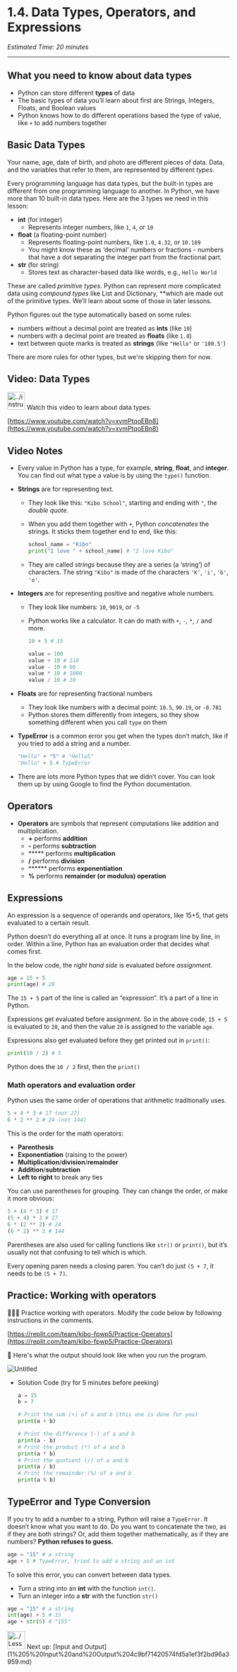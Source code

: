 # 1.4. Data Types, Operators, and Expressions

*Estimated Time: 20 minutes*

---

## What you need to know about data types

- Python can store different **types** of data
- The basic types of data you’ll learn about first are Strings, Integers, Floats, and Boolean values
- Python knows how to do different operations based the type of value, like `+` to add numbers together

## Basic Data Types

Your name, age, date of birth, and photo are different pieces of data. Data, and the variables that refer to them, are represented by different *types*.

Every programming language has data types, but the built-in types are different from one programming language to another. In Python, we have more than 10 built-in data types. Here are the 3 types we need in this lesson:

- **int** (for integer)
    - Represents integer numbers, like `1`, `4`, or `10`
- **float** (a floating-point number)
    - Represents floating-point numbers, like `1.0`, `4.32`, or `10.189`
    - You might know these as ‘decimal’ numbers or fractions - numbers that have a dot separating the integer part from the fractional part.
- **str** (for string)
    - Stores text as character-based data like words, e.g., `Hello World`

These are called *primitive types*. Python can represent more complicated data using *compound types* like List and Dictionary, **which are made out of the primitive types. We’ll learn about some of those in later lessons.

Python figures out the type automatically based on some rules:

- numbers without a decimal point are treated as **ints** (like `10`)
- numbers with a decimal point are treated as **floats** (like `1.0`)
- text between quote marks is treated as **strings** (like `"Hello"` or `'100.5'`)

There are more rules for other types, but we're skipping them for now.

## Video: Data Types

<aside>
<img src="../instruction.png" alt="../instruction.png" width="40px" /> Watch this video to learn about data types.

</aside>

[https://www.youtube.com/watch?v=xvmPtqoEBn8](https://www.youtube.com/watch?v=xvmPtqoEBn8)

## Video Notes

- Every value in Python has a type, for example, **string**, **float**, and **integer**. You can find out what type a value is by using the `type()` function.
- **Strings** are for representing text.
    - They look like this: `"Kibo School"`, starting and ending with `"`, the *double quote*.
    - When you add them together with `+`, Python *concatenates* the strings. It sticks them together end to end, like this:
        
        ```python
        school_name = "Kibo"
        print("I love " + school_name) # "I love Kibo"
        ```
        
    - They are called *strings* because they are a series (a ‘string’) of characters. The string `"Kibo"` is made of the characters `'K'`, `'i'`, `'b'`, `'o'`.
- **Integers** are for representing positive and negative whole numbers.
    - They look like numbers: `10`, `9019`, or `-5`
    - Python works like a calculator. It can do math with `+`, `-`, `*`, `/` and more.
        
        ```python
        10 + 5 # 15
        
        value = 100
        value + 10 # 110
        value - 10 # 90
        value * 10 # 1000
        value / 10 # 10
        ```
        
- **Floats** are for representing fractional numbers
    - They look like numbers with a decimal point: `10.5`, `90.19`, or `-0.781`
    - Python stores them differently from integers, so they show something different when you call `type` on them
- **TypeError** is a common error you get when the types don’t match, like if you tried to add a string and a number.
    
    ```python
    "Hello" + "5" # "Hello5"
    "Hello" + 5 # TypeError
    ```
    
- There are lots more Python types that we didn’t cover. You can look them up by using Google to find the Python documentation.

## Operators

- **Operators** are symbols that represent computations like addition and multiplication.
    - **+** performs **addition**
    - **-** performs **subtraction**
    - ***** performs **multiplication**
    - **/** performs **division**
    - ****** performs **exponentiation**
    - **%** performs **remainder (or modulus) operation**

## Expressions

An expression is a sequence of operands and operators, like 15+5, that gets evaluated to a certain result. 

 

Python doesn’t do everything all at once. It runs a program line by line, in order. Within a line, Python has an evaluation order that decides what comes first.

In the below code, the *right hand side* is evaluated before *assignment*.

```python
age = 15 + 5
print(age) # 20
```

The `15 + 5` part of the line is called an “expression”. It’s a part of a line in Python.

Expressions get evaluated before assignment. So in the above code, `15 + 5` is evaluated to `20`, and then the value `20` is assigned to the variable `age`.

Expressions also get evaluated before they get printed out in `print()`:

```python
print(10 / 2) # 5
```

Python does the `10 / 2` first, then the `print()`

### Math operators and evaluation order

Python uses the same order of operations that arithmetic traditionally uses.

```python
5 + 4 * 3 # 17 (not 27) 
6 * 2 ** 2 # 24 (not 144)
```

This is the order for the math operators:

- **Parenthesis**
- **Exponentiation** (raising to the power)
- **Multiplication**/**division**/**remainder**
- **Addition**/**subtraction**
- **Left to right** to break any ties

You can use parentheses for grouping. They can change the order, or make it more obvious:

```python
5 + (4 * 3) # 17
(5 + 4) * 3 # 27
6 * (2 ** 2) # 24
(6 * 2) ** 2 # 144
```

Parentheses are also used for calling functions like `str()` or `print()`, but it’s usually not that confusing to tell which is which. 

Every opening paren needs a closing paren. You can’t do just `(5 + 7`, it needs to be `(5 + 7)`.

## Practice: Working with operators

<aside>
👩🏿‍💻 Practice working with operators. Modify the code below by following instructions in the comments.

</aside>

[https://replit.com/team/kibo-fpwp5/Practice-Operators](https://replit.com/team/kibo-fpwp5/Practice-Operators)

<aside>
📌 Here's what the output should look like when you run the program.

![Untitled](1%204%20Data%20Types,%20Operators,%20and%20Expressions%201e6cf178bfac4c3190acd92477c61b0f/Untitled.png)

</aside>

- Solution Code (try for 5 minutes before peeking)
    
    ```python
    a = 15
    b = 7
    
    # Print the sum (+) of a and b (this one is done for you)
    print(a + b)
    
    # Print the difference (-) of a and b
    print(a - b)
    # Print the product (*) of a and b
    print(a * b)
    # Print the quotient (/) of a and b
    print(a / b)
    # Print the remainder (%) of a and b
    print(a % b)
    ```
    

## TypeError and Type Conversion

If you try to add a number to a string, Python will raise a `TypeError`. It doesn’t know what you want to do. Do you want to concatenate the two, as if they are both strings? Or, add them together mathematically, as if they are numbers? **Python refuses to guess.**

```python
age = "15" # a string
age + 5 # TypeError, tried to add a string and an int
```

To solve this error, you can convert between data types. 

- Turn a string into an **int** with the function `int()`.
- Turn an integer into a **str** with the function `str()`

```python
age = "15" # a string
int(age) + 5 # 15
age + str(5) # "155"
```

<aside>
<img src="../Lesson%200%20Learning%20With%20Kibo%2032002756da8b4ed2a610df0347af2a08/man-in-hike.png" alt="../Lesson%200%20Learning%20With%20Kibo%2032002756da8b4ed2a610df0347af2a08/man-in-hike.png" width="40px" /> Next up: [Input and Output](1%205%20Input%20and%20Output%204c9bf71420574fd5a1ef3f2bd96a3959.md)

</aside>